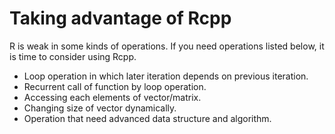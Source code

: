 # Taking advantage of Rcpp

R is weak in some kinds of operations. If you need operations listed below, it is time to consider using Rcpp.

* Loop operation in which later iteration depends on previous iteration.
* Recurrent call of function by loop operation.
* Accessing each elements of vector/matrix.
* Changing size of vector dynamically.
* Operation that need advanced data structure and algorithm.
